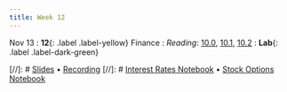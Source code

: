 ```yaml
---
title: Week 12
---
```


Nov 13
: **12**{: .label .label-yellow} Finance
: *Reading*: [10.0](https://data-88e.github.io/textbook/content/10-finance/index.html), [10.1](https://data-88e.github.io/textbook/content/10-finance/value-interest.html), [10.2](https://data-88e.github.io/textbook/content/10-finance/options.html)
: **Lab**{: .label .label-dark-green}

[//]: # [Slides]() &#8226; [Recording]()
[//]: # [Interest Rates Notebook]() &#8226; [Stock Options Notebook]()
